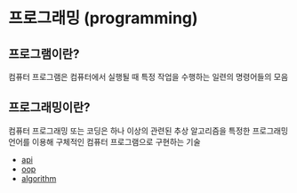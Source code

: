 # 프로그래밍 (programming)

## 프로그램이란?

컴퓨터 프로그램은 컴퓨터에서 실행될 때 특정 작업을 수행하는 일련의 명령어들의 모음

## 프로그래밍이란?

컴퓨터 프로그래밍 또는 코딩은 하나 이상의 관련된 추상 알고리즘을 특정한 프로그래밍 언어를 이용해 구체적인 컴퓨터 프로그램으로 구현하는 기술


- [api](https://github.com/sotthang/TIL/blob/master/programming/api.md)
- [oop](https://github.com/sotthang/TIL/blob/master/programming/oop.md)
- [algorithm](https://github.com/sotthang/TIL/blob/master/programming/algorithm.md)
